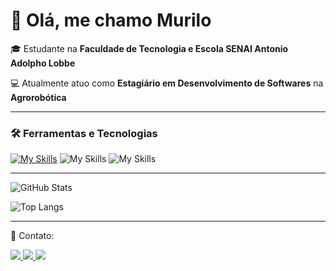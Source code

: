 # 👋 Olá, me chamo Murilo

🎓 Estudante na **Faculdade de Tecnologia e Escola SENAI Antonio Adolpho Lobbe**

💻 Atualmente atuo como **Estagiário em Desenvolvimento de Softwares** na **Agrorobótica**  

---

### 🛠️ Ferramentas e Tecnologias

[![My Skills](https://skillicons.dev/icons?i=java,python,flutter,dart)]()
![My Skills](https://skillicons.dev/icons?i=docker,firebase,gcp,git,github)
![My Skills](https://skillicons.dev/icons?i=html,css,javascript,mysql,sqlite,react)


---

![GitHub Stats](https://github-readme-stats.vercel.app/api?username=Murilo-Herrick&show_icons=true&theme=dark)

![Top Langs](https://github-readme-stats.vercel.app/api/top-langs/?username=Murilo-Herrick&layout=compact&theme=dark)

---

🔗 Contato:  
<p align="left">
  <a href="https://www.linkedin.com/in/murilo-herrick-571a93334/">
    <img src="https://img.shields.io/badge/-LinkedIn-0A66C2?logo=linkedin&logoColor=white&style=for-the-badge" />
  </a>
  <a href="https://www.instagram.com/seu_usuario_aqui">
    <img src="https://img.shields.io/badge/-Instagram-E4405F?logo=instagram&logoColor=white&style=for-the-badge" />
  </a>
  <a href="mailto:muriloherrick@gmail.com">
    <img src="https://img.shields.io/badge/-Gmail-D14836?logo=gmail&logoColor=white&style=for-the-badge" />
  </a>
</p>

<!--
Murilo-Herrick/Murilo-Herrick is a ✨ special ✨ repository because its `README.md` (this file) appears on your GitHub profile.
-->
